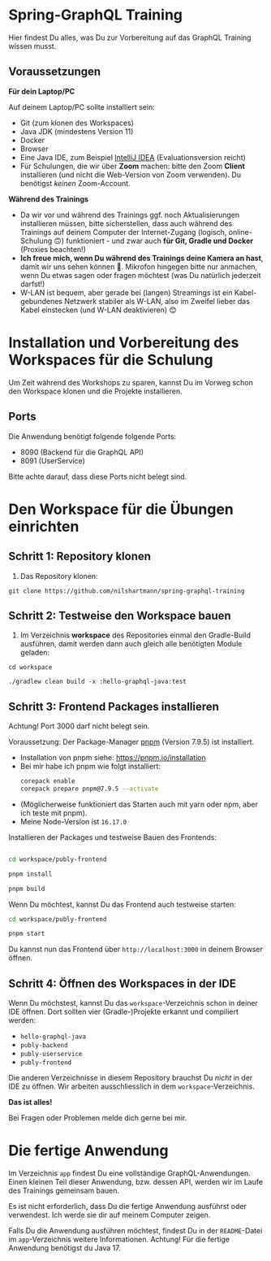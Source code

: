 # Spring-GraphQL Training

Hier findest Du alles, was Du zur Vorbereitung auf das GraphQL Training wissen musst.

## Voraussetzungen

**Für dein Laptop/PC**

Auf deinem Laptop/PC sollte installiert sein:

- Git (zum klonen des Workspaces)
- Java JDK (mindestens Version 11)
- Docker
- Browser
- Eine Java IDE, zum Beispiel [IntelliJ IDEA](https://www.jetbrains.com/idea/download/) (Evaluationsversion reicht)
- Für Schulungen, die wir über **Zoom** machen: bitte den Zoom **Client** installieren (und nicht die Web-Version von Zoom verwenden). Du benötigst _keinen_ Zoom-Account.

**Während des Trainings**

- Da wir vor und während des Trainings ggf. noch Aktualisierungen installieren müssen, bitte sicherstellen, dass auch während des Trainings auf deinem Computer der Internet-Zugang (logisch, online-Schulung 🙃) funktioniert - und zwar auch **für Git, Gradle und Docker** (Proxies beachten!)
- **Ich freue mich, wenn Du während des Trainings deine Kamera an hast**, damit wir uns sehen können 🎥. Mikrofon hingegen bitte nur anmachen, wenn Du etwas sagen oder fragen möchtest (was Du natürlich jederzeit darfst!)
- W-LAN ist bequem, aber gerade bei (langen) Streamings ist ein Kabel-gebundenes Netzwerk stabiler als W-LAN, also im Zweifel lieber das Kabel einstecken (und W-LAN deaktivieren) 😊

# Installation und Vorbereitung des Workspaces für die Schulung

Um Zeit während des Workshops zu sparen, kannst Du im Vorweg schon den Workspace
klonen und die Projekte installieren.

## Ports

Die Anwendung benötigt folgende folgende Ports:


- 8090 (Backend für die GraphQL API)
- 8091 (UserService)

Bitte achte darauf, dass diese Ports nicht belegt sind.


# Den Workspace für die Übungen einrichten

## Schritt 1: Repository klonen

1. Das Repository klonen:

```
git clone https://github.com/nilshartmann/spring-graphql-training
```

## Schritt 2: Testweise den Workspace bauen

1. Im Verzeichnis **workspace** des Repositories einmal den Gradle-Build ausführen, damit werden dann auch gleich alle benötigten Module geladen:

```
cd workspace

./gradlew clean build -x :hello-graphql-java:test
```

## Schritt 3: Frontend Packages installieren

Achtung! Port 3000 darf nicht belegt sein.

Voraussetzung: Der Package-Manager [pnpm](https://pnpm.io/) (Version 7.9.5) ist installiert.
- Installation von pnpm siehe: https://pnpm.io/installation
- Bei mir habe ich pnpm wie folgt installiert:
  ```bash
  corepack enable
  corepack prepare pnpm@7.9.5 --activate
  ```
- (Möglicherweise funktioniert das Starten auch mit yarn oder npm, aber ich teste mit pnpm).
- Meine Node-Version ist `16.17.0`


Installieren der Packages und testweise Bauen des Frontends:
```bash

cd workspace/publy-frontend

pnpm install

pnpm build
```

Wenn Du möchtest, kannst Du das Frontend auch testweise starten:

```bash
cd workspace/publy-frontend

pnpm start
```

Du kannst nun das Frontend über `http://localhost:3000` in deinem Browser öffnen.


## Schritt 4: Öffnen des Workspaces in der IDE

Wenn Du möchstest, kannst Du das `workspace`-Verzeichnis schon in deiner IDE öffnen. Dort sollten vier (Gradle-)Projekte erkannt und compiliert werden:
* `hello-graphql-java`
* `publy-backend`
* `publy-userservice`
* `publy-frontend`

Die anderen Verzeichnisse in diesem Repository brauchst Du _nicht_ in der IDE zu öffnen. Wir arbeiten ausschliesslich in dem `workspace`-Verzeichnis.

**Das ist alles!**

Bei Fragen oder Problemen melde dich gerne bei mir.

# Die fertige Anwendung

Im Verzeichnis `app` findest Du eine vollständige GraphQL-Anwendungen. Einen kleinen Teil dieser Anwendung, bzw. dessen API, werden wir im Laufe des
Trainings gemeinsam bauen.

Es ist nicht erforderlich, dass Du die fertige Anwendung ausführst oder verwendest. Ich werde sie dir auf meinem Computer zeigen.

Falls Du die Anwendung ausführen möchtest, findest Du in der `README`-Datei im `app`-Verzeichnis weitere Informationen. Achtung! Für die fertige Anwendung benötigst du Java 17.
